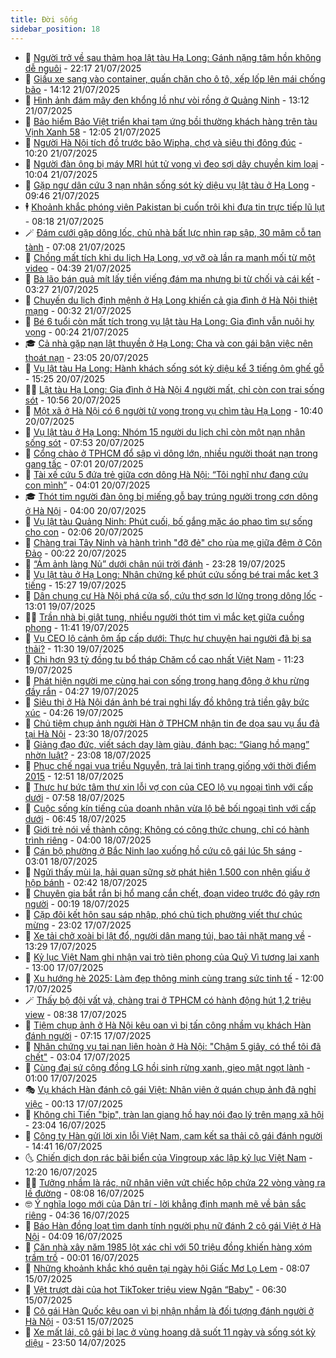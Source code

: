 ```yaml
---
title: Đời sống
sidebar_position: 18
---
```


<!-- dantri-doi-song:START -->
- 🥳 [Người trở về sau thảm họa lật tàu Hạ Long: Gánh nặng tâm hồn không dễ nguôi](https://dantri.com.vn/doi-song/nguoi-tro-ve-sau-tham-hoa-lat-tau-ha-long-ganh-nang-tam-hon-khong-de-nguoi-20250721154809896.htm) - 22:17 21/07/2025
- 🌁 [Giấu xe sang vào container, quấn chăn cho ô tô, xếp lốp lên mái chống bão](https://dantri.com.vn/doi-song/giau-xe-sang-vao-container-quan-chan-cho-o-to-xep-lop-len-mai-chong-bao-20250721203647526.htm) - 14:12 21/07/2025
- 👀 [Hình ảnh đám mây đen khổng lồ như vòi rồng ở Quảng Ninh](https://dantri.com.vn/doi-song/hinh-anh-dam-may-den-khong-lo-nhu-voi-rong-o-quang-ninh-20250721194927100.htm) - 13:12 21/07/2025
- 🐻 [Bảo hiểm Bảo Việt triển khai tạm ứng bồi thường khách hàng trên tàu Vịnh Xanh 58](https://dantri.com.vn/doi-song/bao-hiem-bao-viet-trien-khai-tam-ung-boi-thuong-khach-hang-tren-tau-vinh-xanh-58-20250721180916410.htm) - 12:05 21/07/2025
- 🦅 [Người Hà Nội tích đồ trước bão Wipha, chợ và siêu thị đông đúc](https://dantri.com.vn/doi-song/nguoi-ha-noi-tich-do-truoc-bao-wipha-cho-va-sieu-thi-dong-duc-20250721170254693.htm) - 10:20 21/07/2025
- 🦩 [Người đàn ông bị máy MRI hút tử vong vì đeo sợi dây chuyền kim loại](https://dantri.com.vn/doi-song/nguoi-dan-ong-bi-may-mri-hut-tu-vong-vi-deo-soi-day-chuyen-kim-loai-20250721013730812.htm) - 10:04 21/07/2025
- 🦏 [Gặp ngư dân cứu 3 nạn nhân sống sót kỳ diệu vụ lật tàu ở Hạ Long](https://dantri.com.vn/doi-song/gap-ngu-dan-cuu-3-nan-nhan-song-sot-ky-dieu-vu-lat-tau-o-ha-long-20250721162105247.htm) - 09:46 21/07/2025
- 🕴 [Khoảnh khắc phóng viên Pakistan bị cuốn trôi khi đưa tin trực tiếp lũ lụt](https://dantri.com.vn/doi-song/khoanh-khac-phong-vien-pakistan-bi-cuon-troi-khi-dua-tin-truc-tiep-lu-lut-20250721145631912.htm) - 08:18 21/07/2025
- 🪄 [Đám cưới gặp dông lốc, chủ nhà bất lực nhìn rạp sập, 30 mâm cỗ tan tành](https://dantri.com.vn/doi-song/dam-cuoi-gap-dong-loc-chu-nha-bat-luc-nhin-rap-sap-30-mam-co-tan-tanh-20250720215408925.htm) - 07:08 21/07/2025
- 🚦 [Chồng mất tích khi du lịch Hạ Long, vợ vỡ oà lần ra manh mối từ một video](https://dantri.com.vn/doi-song/chong-mat-tich-khi-du-lich-ha-long-vo-vo-oa-lan-ra-manh-moi-tu-mot-video-20250720233111553.htm) - 04:39 21/07/2025
- 🤔 [Bà lão bán quả mít lấy tiền viếng đám ma nhưng bị từ chối và cái kết](https://dantri.com.vn/doi-song/ba-lao-ban-qua-mit-lay-tien-vieng-dam-ma-nhung-bi-tu-choi-va-cai-ket-20250719173254561.htm) - 03:27 21/07/2025
- 🚦 [Chuyến du lịch định mệnh ở Hạ Long khiến cả gia đình ở Hà Nội thiệt mạng](https://dantri.com.vn/doi-song/chuyen-du-lich-dinh-menh-o-ha-long-khien-ca-gia-dinh-o-ha-noi-thiet-mang-20250720230039315.htm) - 00:32 21/07/2025
- 🐎 [Bé 6 tuổi còn mất tích trong vụ lật tàu Hạ Long: Gia đình vẫn nuôi hy vọng](https://dantri.com.vn/doi-song/be-6-tuoi-con-mat-tich-trong-vu-lat-tau-ha-long-gia-dinh-van-nuoi-hy-vong-20250720235354991.htm) - 00:24 21/07/2025
- 🎓 [Cả nhà gặp nạn lật thuyền ở Hạ Long: Cha và con gái bận việc nên thoát nạn](https://dantri.com.vn/doi-song/ca-nha-gap-nan-lat-thuyen-o-ha-long-cha-va-con-gai-ban-viec-nen-thoat-nan-20250720175548251.htm) - 23:05 20/07/2025
- 🐘 [Vụ lật tàu Hạ Long: Hành khách sống sót kỳ diệu kể 3 tiếng ôm ghế gỗ](https://dantri.com.vn/doi-song/vu-lat-tau-ha-long-hanh-khach-song-sot-ky-dieu-ke-3-tieng-om-ghe-go-20250720215333254.htm) - 15:25 20/07/2025
- 🧑‍🏫 [Lật tàu Hạ Long: Gia đình ở Hà Nội 4 người mất, chỉ còn con trai sống sót](https://dantri.com.vn/doi-song/lat-tau-ha-long-gia-dinh-o-ha-noi-4-nguoi-mat-chi-con-con-trai-song-sot-20250720164034610.htm) - 10:56 20/07/2025
- 🦒 [Một xã ở Hà Nội có 6 người tử vong trong vụ chìm tàu Hạ Long](https://dantri.com.vn/doi-song/mot-xa-o-ha-noi-co-6-nguoi-tu-vong-trong-vu-chim-tau-ha-long-20250720172728351.htm) - 10:40 20/07/2025
- 🧰 [Vụ lật tàu ở Hạ Long: Nhóm 15 người du lịch chỉ còn một nạn nhân sống sót](https://dantri.com.vn/doi-song/vu-lat-tau-o-ha-long-nhom-15-nguoi-du-lich-chi-con-mot-nan-nhan-song-sot-20250720144102238.htm) - 07:53 20/07/2025
- 🧐 [Cổng chào ở TPHCM đổ sập vì dông lớn, nhiều người thoát nạn trong gang tấc](https://dantri.com.vn/doi-song/cong-chao-o-tphcm-do-sap-vi-dong-lon-nhieu-nguoi-thoat-nan-trong-gang-tac-20250720132140375.htm) - 07:01 20/07/2025
- 🌮 [Tài xế cứu 5 đứa trẻ giữa cơn dông Hà Nội: “Tôi nghĩ như đang cứu con mình”](https://dantri.com.vn/doi-song/tai-xe-cuu-5-dua-tre-giua-con-dong-ha-noi-toi-nghi-nhu-dang-cuu-con-minh-20250720100843841.htm) - 04:01 20/07/2025
- 🎓 [Thót tim người đàn ông bị miếng gỗ bay trúng người trong cơn dông ở Hà Nội](https://dantri.com.vn/doi-song/thot-tim-nguoi-dan-ong-bi-mieng-go-bay-trung-nguoi-trong-con-dong-o-ha-noi-20250720102635992.htm) - 04:00 20/07/2025
- 🚀 [Vụ lật tàu Quảng Ninh: Phút cuối, bố gắng mặc áo phao tìm sự sống cho con](https://dantri.com.vn/doi-song/vu-lat-tau-quang-ninh-phut-cuoi-bo-gang-mac-ao-phao-tim-su-song-cho-con-20250720082622104.htm) - 02:06 20/07/2025
- 🤖 [Chàng trai Tây Ninh và hành trình &quot;đỡ đẻ&quot; cho rùa mẹ giữa đêm ở Côn Đảo](https://dantri.com.vn/doi-song/chang-trai-tay-ninh-va-hanh-trinh-do-de-cho-rua-me-giua-dem-o-con-dao-20250719190547007.htm) - 00:22 20/07/2025
- 🤩 [“Ám ảnh làng Nủ” dưới chân núi trời đánh](https://dantri.com.vn/doi-song/am-anh-lang-nu-duoi-chan-nui-troi-danh-20250717071223032.htm) - 23:28 19/07/2025
- 👹 [Vụ lật tàu ở Hạ Long: Nhân chứng kể phút cứu sống bé trai mắc kẹt 3 tiếng](https://dantri.com.vn/doi-song/vu-lat-tau-o-ha-long-nhan-chung-ke-phut-cuu-song-be-trai-mac-ket-3-tieng-20250719215148633.htm) - 15:27 19/07/2025
- 🦩 [Dân chung cư Hà Nội phá cửa sổ, cứu thợ sơn lơ lửng trong dông lốc](https://dantri.com.vn/doi-song/dan-chung-cu-ha-noi-pha-cua-so-cuu-tho-son-lo-lung-trong-dong-loc-20250719195507393.htm) - 13:01 19/07/2025
- 🧑‍🏫 [Trần nhà bị giật tung, nhiều người thót tim vì mắc kẹt giữa cuồng phong](https://dantri.com.vn/doi-song/tran-nha-bi-giat-tung-nhieu-nguoi-thot-tim-vi-mac-ket-giua-cuong-phong-20250719183300538.htm) - 11:41 19/07/2025
- 🌈 [Vụ CEO lộ cảnh ôm ấp cấp dưới: Thực hư chuyện hai người đã bị sa thải?](https://dantri.com.vn/doi-song/vu-ceo-lo-canh-om-ap-cap-duoi-thuc-hu-chuyen-hai-nguoi-da-bi-sa-thai-20250719171238958.htm) - 11:30 19/07/2025
- 💃 [Chi hơn 93 tỷ đồng tu bổ tháp Chăm cổ cao nhất Việt Nam](https://dantri.com.vn/doi-song/chi-hon-93-ty-dong-tu-bo-thap-cham-co-cao-nhat-viet-nam-20250719165128627.htm) - 11:23 19/07/2025
- 💂 [Phát hiện người mẹ cùng hai con sống trong hang động ở khu rừng đầy rắn](https://dantri.com.vn/doi-song/phat-hien-nguoi-me-cung-hai-con-song-trong-hang-dong-o-khu-rung-day-ran-20250718083317549.htm) - 04:27 19/07/2025
- 🦏 [Siêu thị ở Hà Nội dán ảnh bé trai nghi lấy đồ không trả tiền gây bức xúc](https://dantri.com.vn/doi-song/sieu-thi-o-ha-noi-dan-anh-be-trai-nghi-lay-do-khong-tra-tien-gay-buc-xuc-20250718210946270.htm) - 04:26 19/07/2025
- 🤡 [Chủ tiệm chụp ảnh người Hàn ở TPHCM nhận tin đe dọa sau vụ ẩu đả tại Hà Nội](https://dantri.com.vn/doi-song/chu-tiem-chup-anh-nguoi-han-o-tphcm-nhan-tin-de-doa-sau-vu-au-da-tai-ha-noi-20250719003617171.htm) - 23:30 18/07/2025
- 🫶 [Giảng đạo đức, viết sách dạy làm giàu, đánh bạc: “Giang hồ mạng” nhờn luật?](https://dantri.com.vn/doi-song/giang-dao-duc-viet-sach-day-lam-giau-danh-bac-giang-ho-mang-nhon-luat-20250716170805922.htm) - 23:08 18/07/2025
- 💪 [Phục chế ngai vua triều Nguyễn, trả lại tình trạng giống với thời điểm 2015](https://dantri.com.vn/doi-song/phuc-che-ngai-vua-trieu-nguyen-tra-lai-tinh-trang-giong-voi-thoi-diem-2015-20250718174104662.htm) - 12:51 18/07/2025
- 🦅 [Thực hư bức tâm thư xin lỗi vợ con của CEO lộ vụ ngoại tình với cấp dưới](https://dantri.com.vn/doi-song/thuc-hu-buc-tam-thu-xin-loi-vo-con-cua-ceo-lo-vu-ngoai-tinh-voi-cap-duoi-20250718145532499.htm) - 07:58 18/07/2025
- 🧠 [Cuộc sống kín tiếng của doanh nhân vừa lộ bê bối ngoại tình với cấp dưới](https://dantri.com.vn/doi-song/cuoc-song-kin-tieng-cua-doanh-nhan-vua-lo-be-boi-ngoai-tinh-voi-cap-duoi-20250718124823616.htm) - 06:45 18/07/2025
- 🦅 [Giới trẻ nói về thành công: Không có công thức chung, chỉ có hành trình riêng](https://dantri.com.vn/doi-song/gioi-tre-noi-ve-thanh-cong-khong-co-cong-thuc-chung-chi-co-hanh-trinh-rieng-20250716100033147.htm) - 04:00 18/07/2025
- 💪 [Cán bộ phường ở Bắc Ninh lao xuống hồ cứu cô gái lúc 5h sáng](https://dantri.com.vn/doi-song/can-bo-phuong-o-bac-ninh-lao-xuong-ho-cuu-co-gai-luc-5h-sang-20250718091239887.htm) - 03:01 18/07/2025
- 🧐 [Ngửi thấy mùi lạ, hải quan sững sờ phát hiện 1.500 con nhện giấu ở hộp bánh](https://dantri.com.vn/doi-song/ngui-thay-mui-la-hai-quan-sung-so-phat-hien-1500-con-nhen-giau-o-hop-banh-20250718080150126.htm) - 02:42 18/07/2025
- 👀 [Chuyên gia bắt rắn bị hổ mang cắn chết, đoạn video trước đó gây rợn người](https://dantri.com.vn/doi-song/chuyen-gia-bat-ran-bi-ho-mang-can-chet-doan-video-truoc-do-gay-ron-nguoi-20250718010301558.htm) - 00:19 18/07/2025
- 🎉 [Cặp đôi kết hôn sau sáp nhập, phó chủ tịch phường viết thư chúc mừng](https://dantri.com.vn/doi-song/cap-doi-ket-hon-sau-sap-nhap-pho-chu-tich-phuong-viet-thu-chuc-mung-20250717083654390.htm) - 23:02 17/07/2025
- 💂 [Xe tải chở xoài bị lật đổ, người dân mang túi, bao tải nhặt mang về](https://dantri.com.vn/doi-song/xe-tai-cho-xoai-bi-lat-do-nguoi-dan-mang-tui-bao-tai-nhat-mang-ve-20250717200031909.htm) - 13:29 17/07/2025
- 🚀 [Kỷ lục Việt Nam ghi nhận vai trò tiên phong của Quỹ Vì tương lai xanh](https://dantri.com.vn/doi-song/ky-luc-viet-nam-ghi-nhan-vai-tro-tien-phong-cua-quy-vi-tuong-lai-xanh-20250717181352763.htm) - 13:00 17/07/2025
- 👹 [Xu hướng hè 2025: Làm đẹp thông minh cùng trang sức tinh tế](https://dantri.com.vn/doi-song/xu-huong-he-2025-lam-dep-thong-minh-cung-trang-suc-tinh-te-20250717171703070.htm) - 12:00 17/07/2025
- 🪄 [Thấy bộ đội vất vả, chàng trai ở TPHCM có hành động hút 1,2 triệu view](https://dantri.com.vn/doi-song/thay-bo-doi-vat-va-chang-trai-o-tphcm-co-hanh-dong-hut-12-trieu-view-20250717145742510.htm) - 08:38 17/07/2025
- 🌁 [Tiệm chụp ảnh ở Hà Nội kêu oan vì bị tấn công nhầm vụ khách Hàn đánh người](https://dantri.com.vn/doi-song/tiem-chup-anh-o-ha-noi-keu-oan-vi-bi-tan-cong-nham-vu-khach-han-danh-nguoi-20250717114117953.htm) - 07:15 17/07/2025
- 🌋 [Nhân chứng vụ tai nạn liên hoàn ở Hà Nội: &quot;Chậm 5 giây, có thể tôi đã chết&quot;](https://dantri.com.vn/doi-song/nhan-chung-vu-tai-nan-lien-hoan-o-ha-noi-cham-5-giay-co-the-toi-da-chet-20250717092827806.htm) - 03:04 17/07/2025
- 🦆 [Cùng đại sứ cộng đồng LG hồi sinh rừng xanh, gieo mật ngọt lành](https://dantri.com.vn/doi-song/cung-dai-su-cong-dong-lg-hoi-sinh-rung-xanh-gieo-mat-ngot-lanh-20250716224224507.htm) - 01:00 17/07/2025
- 🎭 [Vụ khách Hàn đánh cô gái Việt: Nhân viên ở quán chụp ảnh đã nghỉ việc](https://dantri.com.vn/doi-song/vu-khach-han-danh-co-gai-viet-nhan-vien-o-quan-chup-anh-da-nghi-viec-20250716223838375.htm) - 00:13 17/07/2025
- 🤡 [Không chỉ Tiến &quot;bịp&quot;, tràn lan giang hồ hay nói đạo lý trên mạng xã hội](https://dantri.com.vn/doi-song/khong-chi-tien-bip-tran-lan-giang-ho-hay-noi-dao-ly-tren-mang-xa-hoi-20250716160706407.htm) - 23:04 16/07/2025
- 🦩 [Công ty Hàn gửi lời xin lỗi Việt Nam, cam kết sa thải cô gái đánh người](https://dantri.com.vn/doi-song/cong-ty-han-gui-loi-xin-loi-viet-nam-cam-ket-sa-thai-co-gai-danh-nguoi-20250716213700497.htm) - 14:41 16/07/2025
- 🌜 [Chiến dịch dọn rác bãi biển của Vingroup xác lập kỷ lục Việt Nam](https://dantri.com.vn/doi-song/chien-dich-don-rac-bai-bien-cua-vingroup-xac-lap-ky-luc-viet-nam-20250716185451845.htm) - 12:20 16/07/2025
- 🧑‍🏫 [Tưởng nhầm là rác, nữ nhân viên vứt chiếc hộp chứa 22 vòng vàng ra lề đường](https://dantri.com.vn/doi-song/tuong-nham-la-rac-nu-nhan-vien-vut-chiec-hop-chua-22-vong-vang-ra-le-duong-20250716095548956.htm) - 08:08 16/07/2025
- 🤓 [Ý nghĩa logo mới của Dân trí - lời khẳng định mạnh mẽ về bản sắc riêng](https://dantri.com.vn/doi-song/y-nghia-logo-moi-cua-dan-tri-loi-khang-dinh-manh-me-ve-ban-sac-rieng-20250716103645638.htm) - 04:36 16/07/2025
- 🤗 [Báo Hàn đồng loạt tìm danh tính người phụ nữ đánh 2 cô gái Việt ở Hà Nội](https://dantri.com.vn/doi-song/bao-han-dong-loat-tim-danh-tinh-nguoi-phu-nu-danh-2-co-gai-viet-o-ha-noi-20250716105147697.htm) - 04:09 16/07/2025
- 🦒 [Căn nhà xây năm 1985 lột xác chỉ với 50 triệu đồng khiến hàng xóm trầm trồ](https://dantri.com.vn/doi-song/can-nha-xay-nam-1985-lot-xac-chi-voi-50-trieu-dong-khien-hang-xom-tram-tro-20250715094109219.htm) - 00:01 16/07/2025
- 💂 [Những khoảnh khắc khó quên tại ngày hội Giấc Mơ Lọ Lem](https://dantri.com.vn/doi-song/nhung-khoanh-khac-kho-quen-tai-ngay-hoi-giac-mo-lo-lem-20250715150256954.htm) - 08:07 15/07/2025
- 🚀 [Vệt trượt dài của hot TikToker triệu view Ngân “Baby&quot;](https://dantri.com.vn/doi-song/vet-truot-dai-cua-hot-tiktoker-trieu-view-ngan-baby-20250715111202631.htm) - 06:30 15/07/2025
- 🐲 [Cô gái Hàn Quốc kêu oan vì bị nhận nhầm là đối tượng đánh người ở Hà Nội](https://dantri.com.vn/doi-song/co-gai-han-quoc-keu-oan-vi-bi-nhan-nham-la-doi-tuong-danh-nguoi-o-ha-noi-20250715104452200.htm) - 03:51 15/07/2025
- 🎡 [Xe mất lái, cô gái bị lạc ở vùng hoang dã suốt 11 ngày và sống sót kỳ diệu](https://dantri.com.vn/doi-song/xe-mat-lai-co-gai-bi-lac-o-vung-hoang-da-suot-11-ngay-va-song-sot-ky-dieu-20250715002456799.htm) - 23:50 14/07/2025<!-- dantri-doi-song:END -->
